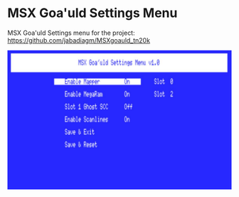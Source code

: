 # MSX Goa'uld Settings Menu

MSX Goa'uld Settings menu for the project: \
https://github.com/jabadiagm/MSXgoauld_tn20k

![Screenshot](assets/screenshot.jpg)

